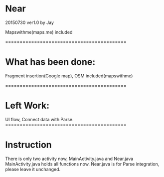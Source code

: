# Near
<p>20150730  ver1.0 by Jay</p>
<p>Mapswithme(maps.me) included</p>
==========================================
<h1>What has been done:</h1>
<p>Fragment insertion(Google map), OSM included(mapswithme)</p>
==========================================
<h1>Left Work:</h1>
UI flow, Connect data with Parse.
==========================================
<h1>Instruction</h1>
<p>There is only two activity now, MainActivity.java and Near.java
MainActivity.java holds all functions now.
Near.java is for Parse integration, please leave it unchanged.</p>

